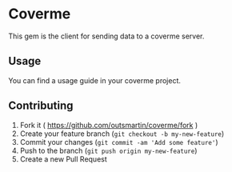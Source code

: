 # Coverme

This gem is the client for sending data to a coverme server.

## Usage

You can find a usage guide in your coverme project.

## Contributing

1. Fork it ( https://github.com/outsmartin/coverme/fork )
2. Create your feature branch (`git checkout -b my-new-feature`)
3. Commit your changes (`git commit -am 'Add some feature'`)
4. Push to the branch (`git push origin my-new-feature`)
5. Create a new Pull Request
